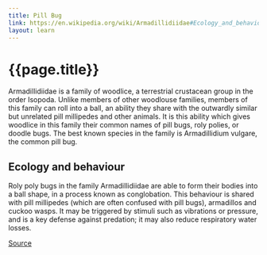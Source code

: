 ```yaml
---
title: Pill Bug
link: https://en.wikipedia.org/wiki/Armadillidiidae#Ecology_and_behaviour
layout: learn
---
```

# {{page.title}}

Armadillidiidae is a family of woodlice, a terrestrial crustacean group in the order Isopoda. Unlike members of other woodlouse families, members of this family can roll into a ball, an ability they share with the outwardly similar but unrelated pill millipedes and other animals. It is this ability which gives woodlice in this family their common names of pill bugs, roly polies, or doodle bugs. The best known species in the family is Armadillidium vulgare, the common pill bug.

## Ecology and behaviour

Roly poly bugs in the family Armadillidiidae are able to form their bodies into a ball shape, in a process known as conglobation. This behaviour is shared with pill millipedes (which are often confused with pill bugs), armadillos and cuckoo wasps. It may be triggered by stimuli such as vibrations or pressure, and is a key defense against predation; it may also reduce respiratory water losses.

[Source](page.link)

